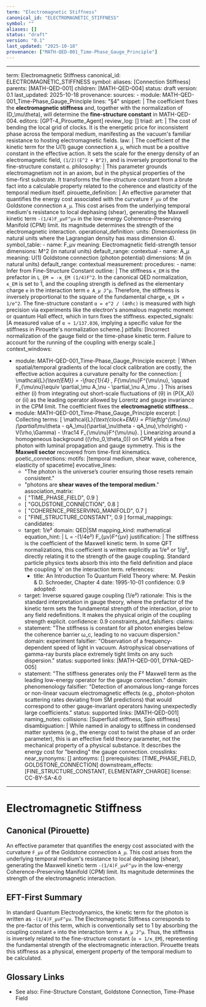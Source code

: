 ```yaml
---
term: "Electromagnetic Stiffness"
canonical_id: "ELECTROMAGNETIC_STIFFNESS"
symbol: ""
aliases: []
status: "draft"
version: "0.1"
last_updated: "2025-10-18"
provenance: ["MATH-QED-001_Time-Phase_Gauge_Principle"]
---
```


---
term: Electromagnetic Stiffness
canonical_id: ELECTROMAGNETIC_STIFFNESS
symbol:
aliases: [Connection Stiffness]
parents: [MATH-QED-001]
children: [MATH-QED-004]
status: draft
version: 0.1
last_updated: 2025-10-18
provenance:
  sources:
    - module: MATH-QED-001_Time-Phase_Gauge_Principle
      lines: "§4"
      snippet: |
        The coefficient fixes the **electromagnetic stiffness** and, together with the normalization of (D_\mu\theta), will determine the **fine-structure constant** in MATH-QED-004.
  editors: [GPT-4_Pirouette_Agent]
  review_log: []
triad:
  art: |
    The cost of bending the local grid of clocks. It is the energetic price for inconsistent phase across the temporal medium, manifesting as the vacuum's familiar resistance to hosting electromagnetic fields.
  law: |
    The coefficient of the kinetic term for the U(1) gauge connection `A_μ`, which must be a positive constant in the effective action. It sets the scale for the energy density of an electromagnetic field, `(1/2)(E^2 + B^2)`, and is inversely proportional to the fine-structure constant `α`.
  philosophy: |
    This parameter grounds electromagnetism not in an axiom, but in the physical properties of the time-first substrate. It transforms the fine-structure constant from a brute fact into a calculable property related to the coherence and elasticity of the temporal medium itself.
pirouette_definition: |
  An effective parameter that quantifies the energy cost associated with the curvature `F_μν` of the Goldstone connection `A_μ`. This cost arises from the underlying temporal medium's resistance to local dephasing (shear), generating the Maxwell kinetic term `-(1/4)F_μνF^μν` in the low-energy Coherence-Preserving Manifold (CPM) limit. Its magnitude determines the strength of the electromagnetic interaction.
operational_definition:
  units: Dimensionless (in natural units where the Lagrangian density has mass dimension 4).
  symbol_table:
    - name: F_μν
      meaning: Electromagnetic field-strength tensor
      dimensions: M^2 (in natural units)
      default_range: contextual
    - name: A_μ
      meaning: U(1) Goldstone connection (photon potential)
      dimensions: M (in natural units)
      default_range: contextual
  measurement:
    procedures:
      - name: Infer from Fine-Structure Constant
        outline: |
          The stiffness `κ_EM` is the prefactor in `L_EM = -κ_EM (1/4)F^2`. In the canonical QED normalization, `κ_EM` is set to 1, and the coupling strength is defined as the elementary charge `e` in the interaction term `e A_μ J^μ`. Therefore, the stiffness is inversely proportional to the square of the fundamental charge, `κ_EM ∝ 1/e^2`. The fine-structure constant `α = e^2 / (4πħc)` is measured with high precision via experiments like the electron's anomalous magnetic moment or quantum Hall effect, which in turn fixes the stiffness.
        expected_signals: [A measured value of `α ≈ 1/137.036`, implying a specific value for the stiffness in Pirouette's normalization scheme.]
        pitfalls: [Incorrect normalization of the gauge field or the time-phase kinetic term. Failure to account for the running of the coupling with energy scale.]
context_windows:
  - module: MATH-QED-001_Time-Phase_Gauge_Principle
    excerpt: |
      When spatial/temporal gradients of the local clock calibration are costly, the effective action acquires a curvature penalty for the connection:
      [ \mathcal{L}*{\text{EM}} = -\frac{1}{4} , F*{\mu\nu}F^{\mu\nu}, \qquad F_{\mu\nu}\equiv \partial_\mu A_\nu - \partial_\nu A_\mu . ]
      This arises either (i) from integrating out short-scale fluctuations of (θ) in (P(X_A)) or (ii) as the leading operator allowed by Lorentz and gauge invariance in the CPM limit. The coefficient fixes the **electromagnetic stiffness**...
  - module: MATH-QED-001_Time-Phase_Gauge_Principle
    excerpt: |
      Collecting terms:
      [ \mathcal{L}*{\text{clock+EM}} = P!\left(g^{\mu\nu}(\partial*\mu\theta - qA_\mu)(\partial_\nu\theta - qA_\nu),\rho\right) - V(\rho,\Gamma) - \frac14 F_{\mu\nu}F^{\mu\nu}. ]
      Linearizing around a homogeneous background ((\rho_0,\theta_0)) on CPM yields a free photon with luminal propagation and gauge symmetry. This is the **Maxwell sector** recovered from time-first kinematics.
poetic_connections:
  motifs: [temporal medium, shear wave, coherence, elasticity of spacetime]
  evocative_lines:
    - "The photon is the universe’s courier ensuring those resets remain consistent."
    - "photons are **shear waves of the temporal medium**."
  association_matrix:
    - [ "TIME_PHASE_FIELD", 0.9 ]
    - [ "GOLDSTONE_CONNECTION", 0.8 ]
    - [ "COHERENCE_PRESERVING_MANIFOLD", 0.7 ]
    - [ "FINE_STRUCTURE_CONSTANT", 0.9 ]
formal_mappings:
  candidates:
    - target: 1/e²
      domain: QED|SM
      mapping_kind: mathematical
      equation_hint: |
        L = -(1/4e²) F_{μν}F^{μν}
      justification: |
        The stiffness is the coefficient of the Maxwell kinetic term. In some QFT normalizations, this coefficient is written explicitly as 1/e² or 1/g², directly relating it to the strength of the gauge coupling. Standard particle physics texts absorb this into the field definition and place the coupling 'e' on the interaction term.
      references:
        - title: An Introduction To Quantum Field Theory
          where: M. Peskin & D. Schroeder, Chapter 4
          date: 1995-10-01
      confidence: 0.9
  adopted:
    - target: Inverse squared gauge coupling (1/e²)
      rationale: This is the standard interpretation in gauge theory, where the prefactor of the kinetic term sets the fundamental strength of the interaction, prior to any field redefinitions. It makes the physical origin of the coupling strength explicit.
      confidence: 0.9
constraints_and_falsifiers:
  claims:
    - statement: "The stiffness is constant for all photon energies below the coherence barrier ω_c, leading to no vacuum dispersion."
      domain: experiment
      falsifier: "Observation of a frequency-dependent speed of light in vacuum. Astrophysical observations of gamma-ray bursts place extremely tight limits on any such dispersion."
      status: supported
      links: [MATH-QED-001, DYNA-QED-005]
    - statement: "The stiffness generates only the F² Maxwell term as the leading low-energy operator for the gauge connection."
      domain: phenomenology
      falsifier: "Detection of anomalous long-range forces or non-linear vacuum electromagnetic effects (e.g., photon-photon scattering rates deviating from SM predictions) that would correspond to other gauge-invariant operators having unexpectedly large coefficients."
      status: supported
      links: [MATH-QED-001]
naming_notes:
  collisions: [Superfluid stiffness, Spin stiffness]
  disambiguation: |
    While named in analogy to stiffness in condensed matter systems (e.g., the energy cost to twist the phase of an order parameter), this is an effective field theory parameter, not the mechanical property of a physical substance. It describes the energy cost for "bending" the gauge connection.
crosslinks:
  near_synonyms: []
  antonyms: []
  prerequisites: [TIME_PHASE_FIELD, GOLDSTONE_CONNECTION]
  downstream_effects: [FINE_STRUCTURE_CONSTANT, ELEMENTARY_CHARGE]
license: CC-BY-SA-4.0
---

# Electromagnetic Stiffness

## Canonical (Pirouette)
An effective parameter that quantifies the energy cost associated with the curvature `F_μν` of the Goldstone connection `A_μ`. This cost arises from the underlying temporal medium's resistance to local dephasing (shear), generating the Maxwell kinetic term `-(1/4)F_μνF^μν` in the low-energy Coherence-Preserving Manifold (CPM) limit. Its magnitude determines the strength of the electromagnetic interaction.

## EFT-First Summary
In standard Quantum Electrodynamics, the kinetic term for the photon is written as `-(1/4)F_μνF^μν`. The Electromagnetic Stiffness corresponds to the pre-factor of this term, which is conventionally set to 1 by absorbing the coupling constant `e` into the interaction term `e A_μ J^μ`. Thus, the stiffness is inversely related to the fine-structure constant (`α ∝ 1/κ_EM`), representing the fundamental strength of the electromagnetic interaction. Pirouette treats this stiffness as a physical, emergent property of the temporal medium to be calculated.

## Glossary Links
- See also: Fine-Structure Constant, Goldstone Connection, Time-Phase Field